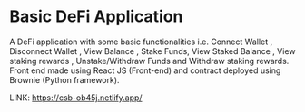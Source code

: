 # Basic DeFi Application
A DeFi application with some basic functionalities i.e. Connect Wallet , Disconnect Wallet , View Balance , Stake Funds,
View Staked Balance , View staking rewards , Unstake/Withdraw Funds and Withdraw staking rewards.
Front end made using React JS (Front-end) and contract deployed using Brownie (Python framework).


LINK: https://csb-ob45j.netlify.app/

